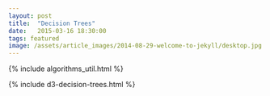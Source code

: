 ```yaml
---
layout: post
title:  "Decision Trees"
date:   2015-03-16 18:30:00
tags: featured
image: /assets/article_images/2014-08-29-welcome-to-jekyll/desktop.jpg
---
```

{% include algorithms_util.html %}

{% include d3-decision-trees.html %}